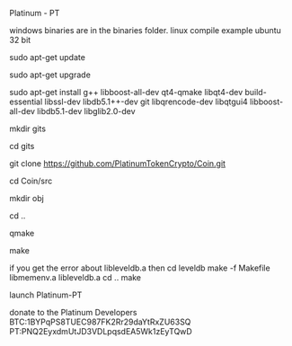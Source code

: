 Platinum - PT

windows binaries are in the binaries folder.
linux compile example ubuntu 32 bit

sudo apt-get update 

sudo apt-get upgrade

sudo apt-get install g++ libboost-all-dev qt4-qmake libqt4-dev build-essential libssl-dev libdb5.1++-dev git libqrencode-dev libqtgui4 libboost-all-dev libdb5.1-dev  libglib2.0-dev

mkdir gits

cd gits

git clone https://github.com/PlatinumTokenCrypto/Coin.git

cd Coin/src

mkdir obj

cd ..

qmake

make

if you get the error about libleveldb.a then 
cd leveldb
make -f Makefile libmemenv.a libleveldb.a
cd ..
make




launch Platinum-PT 

donate to the Platinum Developers
BTC:1BYPqPS8TUEC987FK2Rr29daYtRxZU63SQ
PT:PNQ2EyxdmUtJD3VDLpqsdEA5Wk1zEyTQwD
